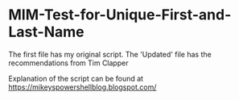 # MIM-Test-for-Unique-First-and-Last-Name
The first file has my original script.  The 'Updated' file has the recommendations from Tim Clapper

Explanation of the script can be found at https://mikeyspowershellblog.blogspot.com/
